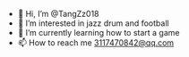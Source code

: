 - 👋 Hi, I’m @TangZz018
- 👀 I’m interested in jazz drum and football
- 🌱 I’m currently learning how to start a game
- 📫 How to reach me 3117470842@qq.com

<!---
连雨不知春去，一晴方觉夏深
TangZz018/TangZz018 is a ✨ special ✨ repository because its `README.md` (this file) appears on your GitHub profile.
You can click the Preview link to take a look at your changes.
--->
